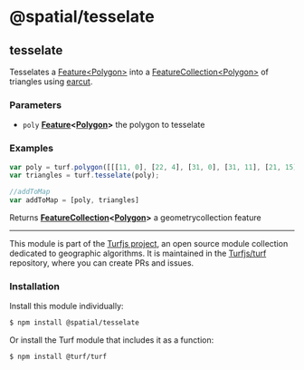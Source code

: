 # @spatial/tesselate

<!-- Generated by documentation.js. Update this documentation by updating the source code. -->

## tesselate

Tesselates a [Feature&lt;Polygon>][1] into a [FeatureCollection&lt;Polygon>][2] of triangles
using [earcut][3].

### Parameters

-   `poly` **[Feature][4]&lt;[Polygon][5]>** the polygon to tesselate

### Examples

```javascript
var poly = turf.polygon([[[11, 0], [22, 4], [31, 0], [31, 11], [21, 15], [11, 11], [11, 0]]]);
var triangles = turf.tesselate(poly);

//addToMap
var addToMap = [poly, triangles]
```

Returns **[FeatureCollection][6]&lt;[Polygon][5]>** a geometrycollection feature

[1]: Feature<Polygon>

[2]: FeatureCollection<Polygon>

[3]: https://github.com/mapbox/earcut

[4]: https://tools.ietf.org/html/rfc7946#section-3.2

[5]: https://tools.ietf.org/html/rfc7946#section-3.1.6

[6]: https://tools.ietf.org/html/rfc7946#section-3.3

<!-- This file is automatically generated. Please don't edit it directly:
if you find an error, edit the source file (likely index.js), and re-run
./scripts/generate-readmes in the turf project. -->

---

This module is part of the [Turfjs project](http://turfjs.org/), an open source
module collection dedicated to geographic algorithms. It is maintained in the
[Turfjs/turf](https://github.com/Turfjs/turf) repository, where you can create
PRs and issues.

### Installation

Install this module individually:

```sh
$ npm install @spatial/tesselate
```

Or install the Turf module that includes it as a function:

```sh
$ npm install @turf/turf
```
